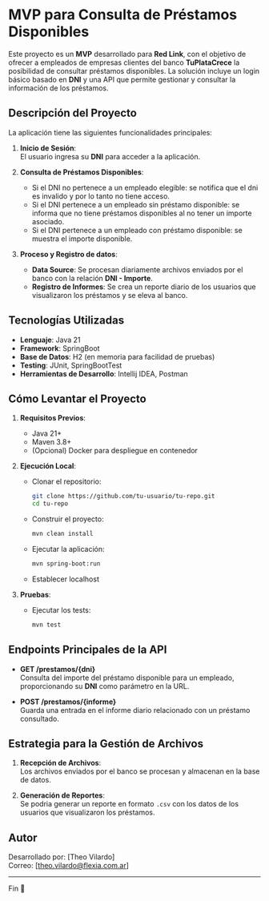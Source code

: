# MVP para Consulta de Préstamos Disponibles

Este proyecto es un **MVP** desarrollado para **Red Link**, con el objetivo de ofrecer a empleados de empresas clientes del banco **TuPlataCrece** la posibilidad de consultar préstamos disponibles. La solución incluye un login básico basado en **DNI** y una API que permite gestionar y consultar la información de los préstamos.

## **Descripción del Proyecto**

La aplicación tiene las siguientes funcionalidades principales:

1. **Inicio de Sesión**:  
   El usuario ingresa su **DNI** para acceder a la aplicación.

2. **Consulta de Préstamos Disponibles**:  
   - Si el DNI no pertenece a un empleado elegible: se notifica que el dni es invalido y por lo tanto no tiene acceso.  
   - Si el DNI pertenece a un empleado sin préstamo disponible: se informa que no tiene préstamos disponibles al no tener un importe asociado.  
   - Si el DNI pertenece a un empleado con préstamo disponible: se muestra el importe disponible.

3. **Proceso y Registro de datos**:  
   - **Data Source**: Se procesan diariamente archivos enviados por el banco con la relación **DNI - Importe**.  
   - **Registro de Informes**: Se crea un reporte diario de los usuarios que visualizaron los préstamos y se eleva al banco.

## **Tecnologías Utilizadas**

- **Lenguaje**: Java 21  
- **Framework**: SpringBoot 
- **Base de Datos**: H2 (en memoria para facilidad de pruebas)  
- **Testing**: JUnit, SpringBootTest
- **Herramientas de Desarrollo**: Intellij IDEA, Postman

## **Cómo Levantar el Proyecto**

1. **Requisitos Previos**:
   - Java 21+
   - Maven 3.8+
   - (Opcional) Docker para despliegue en contenedor

2. **Ejecución Local**:
   - Clonar el repositorio:
     ```bash
     git clone https://github.com/tu-usuario/tu-repo.git
     cd tu-repo
     ```
   - Construir el proyecto:
     ```bash
     mvn clean install
     ```
   - Ejecutar la aplicación:
     ```bash
     mvn spring-boot:run
     ```
   - Establecer localhost

3. **Pruebas**:
   - Ejecutar los tests:
     ```bash
     mvn test
     ```

## **Endpoints Principales de la API**

- **GET /prestamos/{dni}**  
  Consulta del importe del préstamo disponible para un empleado, proporcionando su **DNI** como parámetro en la URL.  

- **POST /prestamos/{informe}**  
  Guarda una entrada en el informe diario relacionado con un préstamo consultado. 

## **Estrategia para la Gestión de Archivos**

1. **Recepción de Archivos**:  
   Los archivos enviados por el banco se procesan y almacenan en la base de datos.  

2. **Generación de Reportes**:  
   Se podria generar un reporte en formato `.csv` con los datos de los usuarios que visualizaron los préstamos.

## **Autor**

Desarrollado por: [Theo Vilardo]  
Correo: [theo.vilardo@flexia.com.ar]  

---

Fin 🚀
